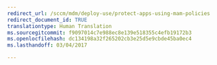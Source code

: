 ```yaml
---
redirect_url: /sccm/mdm/deploy-use/protect-apps-using-mam-policies
redirect_document_id: TRUE
translationtype: Human Translation
ms.sourcegitcommit: f9097014c7e988ec8e139e518355c4efb19172b3
ms.openlocfilehash: dc134198a32f265202cb3e25d5e9cbde45ba0ec4
ms.lasthandoff: 03/04/2017

---
```


